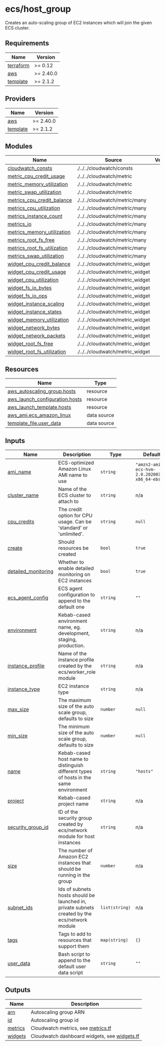 # ecs/host_group

Creates an auto-scaling group of EC2 instances which will join the given ECS cluster.

<!-- BEGIN_TF_DOCS -->
## Requirements

| Name | Version |
|------|---------|
| <a name="requirement_terraform"></a> [terraform](#requirement\_terraform) | >= 0.12 |
| <a name="requirement_aws"></a> [aws](#requirement\_aws) | >= 2.40.0 |
| <a name="requirement_template"></a> [template](#requirement\_template) | >= 2.1.2 |

## Providers

| Name | Version |
|------|---------|
| <a name="provider_aws"></a> [aws](#provider\_aws) | >= 2.40.0 |
| <a name="provider_template"></a> [template](#provider\_template) | >= 2.1.2 |

## Modules

| Name | Source | Version |
|------|--------|---------|
| <a name="module_cloudwatch_consts"></a> [cloudwatch\_consts](#module\_cloudwatch\_consts) | ./../../cloudwatch/consts |  |
| <a name="module_metric_cpu_credit_usage"></a> [metric\_cpu\_credit\_usage](#module\_metric\_cpu\_credit\_usage) | ./../../cloudwatch/metric |  |
| <a name="module_metric_memory_utilization"></a> [metric\_memory\_utilization](#module\_metric\_memory\_utilization) | ./../../cloudwatch/metric |  |
| <a name="module_metric_swap_utilization"></a> [metric\_swap\_utilization](#module\_metric\_swap\_utilization) | ./../../cloudwatch/metric |  |
| <a name="module_metrics_cpu_credit_balance"></a> [metrics\_cpu\_credit\_balance](#module\_metrics\_cpu\_credit\_balance) | ./../../cloudwatch/metric/many |  |
| <a name="module_metrics_cpu_utilization"></a> [metrics\_cpu\_utilization](#module\_metrics\_cpu\_utilization) | ./../../cloudwatch/metric/many |  |
| <a name="module_metrics_instance_count"></a> [metrics\_instance\_count](#module\_metrics\_instance\_count) | ./../../cloudwatch/metric/many |  |
| <a name="module_metrics_io"></a> [metrics\_io](#module\_metrics\_io) | ./../../cloudwatch/metric/many |  |
| <a name="module_metrics_memory_utilization"></a> [metrics\_memory\_utilization](#module\_metrics\_memory\_utilization) | ./../../cloudwatch/metric/many |  |
| <a name="module_metrics_root_fs_free"></a> [metrics\_root\_fs\_free](#module\_metrics\_root\_fs\_free) | ./../../cloudwatch/metric/many |  |
| <a name="module_metrics_root_fs_utilization"></a> [metrics\_root\_fs\_utilization](#module\_metrics\_root\_fs\_utilization) | ./../../cloudwatch/metric/many |  |
| <a name="module_metrics_swap_utilization"></a> [metrics\_swap\_utilization](#module\_metrics\_swap\_utilization) | ./../../cloudwatch/metric/many |  |
| <a name="module_widget_cpu_credit_balance"></a> [widget\_cpu\_credit\_balance](#module\_widget\_cpu\_credit\_balance) | ./../../cloudwatch/metric_widget |  |
| <a name="module_widget_cpu_credit_usage"></a> [widget\_cpu\_credit\_usage](#module\_widget\_cpu\_credit\_usage) | ./../../cloudwatch/metric_widget |  |
| <a name="module_widget_cpu_utilization"></a> [widget\_cpu\_utilization](#module\_widget\_cpu\_utilization) | ./../../cloudwatch/metric_widget |  |
| <a name="module_widget_fs_io_bytes"></a> [widget\_fs\_io\_bytes](#module\_widget\_fs\_io\_bytes) | ./../../cloudwatch/metric_widget |  |
| <a name="module_widget_fs_io_ops"></a> [widget\_fs\_io\_ops](#module\_widget\_fs\_io\_ops) | ./../../cloudwatch/metric_widget |  |
| <a name="module_widget_instance_scaling"></a> [widget\_instance\_scaling](#module\_widget\_instance\_scaling) | ./../../cloudwatch/metric_widget |  |
| <a name="module_widget_instance_states"></a> [widget\_instance\_states](#module\_widget\_instance\_states) | ./../../cloudwatch/metric_widget |  |
| <a name="module_widget_memory_utilization"></a> [widget\_memory\_utilization](#module\_widget\_memory\_utilization) | ./../../cloudwatch/metric_widget |  |
| <a name="module_widget_network_bytes"></a> [widget\_network\_bytes](#module\_widget\_network\_bytes) | ./../../cloudwatch/metric_widget |  |
| <a name="module_widget_network_packets"></a> [widget\_network\_packets](#module\_widget\_network\_packets) | ./../../cloudwatch/metric_widget |  |
| <a name="module_widget_root_fs_free"></a> [widget\_root\_fs\_free](#module\_widget\_root\_fs\_free) | ./../../cloudwatch/metric_widget |  |
| <a name="module_widget_root_fs_utilization"></a> [widget\_root\_fs\_utilization](#module\_widget\_root\_fs\_utilization) | ./../../cloudwatch/metric_widget |  |

## Resources

| Name | Type |
|------|------|
| [aws_autoscaling_group.hosts](https://registry.terraform.io/providers/hashicorp/aws/latest/docs/resources/autoscaling_group) | resource |
| [aws_launch_configuration.hosts](https://registry.terraform.io/providers/hashicorp/aws/latest/docs/resources/launch_configuration) | resource |
| [aws_launch_template.hosts](https://registry.terraform.io/providers/hashicorp/aws/latest/docs/resources/launch_template) | resource |
| [aws_ami.ecs_amazon_linux](https://registry.terraform.io/providers/hashicorp/aws/latest/docs/data-sources/ami) | data source |
| [template_file.user_data](https://registry.terraform.io/providers/hashicorp/template/latest/docs/data-sources/file) | data source |

## Inputs

| Name | Description | Type | Default | Required |
|------|-------------|------|---------|:--------:|
| <a name="input_ami_name"></a> [ami\_name](#input\_ami\_name) | ECS-optimized Amazon Linux AMI name to use | `string` | `"amzn2-ami-ecs-hvm-2.0.20200319-x86_64-ebs"` | no |
| <a name="input_cluster_name"></a> [cluster\_name](#input\_cluster\_name) | Name of the ECS cluster to attach to | `string` | n/a | yes |
| <a name="input_cpu_credits"></a> [cpu\_credits](#input\_cpu\_credits) | The credit option for CPU usage. Can be 'standard' or 'unlimited'. | `string` | `null` | no |
| <a name="input_create"></a> [create](#input\_create) | Should resources be created | `bool` | `true` | no |
| <a name="input_detailed_monitoring"></a> [detailed\_monitoring](#input\_detailed\_monitoring) | Whether to enable detailed monitoring on EC2 instances | `bool` | `true` | no |
| <a name="input_ecs_agent_config"></a> [ecs\_agent\_config](#input\_ecs\_agent\_config) | ECS agent configuration to append to the default one | `string` | `""` | no |
| <a name="input_environment"></a> [environment](#input\_environment) | Kebab-cased environment name, eg. development, staging, production. | `string` | n/a | yes |
| <a name="input_instance_profile"></a> [instance\_profile](#input\_instance\_profile) | Name of the instance profile created by the ecs/worker\_role module | `string` | n/a | yes |
| <a name="input_instance_type"></a> [instance\_type](#input\_instance\_type) | EC2 instance type | `string` | n/a | yes |
| <a name="input_max_size"></a> [max\_size](#input\_max\_size) | The maximum size of the auto scale group, defaults to size | `number` | `null` | no |
| <a name="input_min_size"></a> [min\_size](#input\_min\_size) | The minimum size of the auto scale group, defaults to size | `number` | `null` | no |
| <a name="input_name"></a> [name](#input\_name) | Kebab-cased host name to distinguish different types of hosts in the same environment | `string` | `"hosts"` | no |
| <a name="input_project"></a> [project](#input\_project) | Kebab-cased project name | `string` | n/a | yes |
| <a name="input_security_group_id"></a> [security\_group\_id](#input\_security\_group\_id) | ID of the security group created by ecs/network module for host instances | `string` | n/a | yes |
| <a name="input_size"></a> [size](#input\_size) | The number of Amazon EC2 instances that should be running in the group | `number` | n/a | yes |
| <a name="input_subnet_ids"></a> [subnet\_ids](#input\_subnet\_ids) | Ids of subnets hosts should be launched in, private subnets created by the ecs/network module | `list(string)` | n/a | yes |
| <a name="input_tags"></a> [tags](#input\_tags) | Tags to add to resources that support them | `map(string)` | `{}` | no |
| <a name="input_user_data"></a> [user\_data](#input\_user\_data) | Bash script to append to the default user data script | `string` | `""` | no |

## Outputs

| Name | Description |
|------|-------------|
| <a name="output_arn"></a> [arn](#output\_arn) | Autoscaling group ARN |
| <a name="output_id"></a> [id](#output\_id) | Autoscaling group id |
| <a name="output_metrics"></a> [metrics](#output\_metrics) | Cloudwatch metrics, see [metrics.tf](./metrics.tf) |
| <a name="output_widgets"></a> [widgets](#output\_widgets) | Cloudwatch dashboard widgets, see [widgets.tf](./widgets.tf) |
<!-- END_TF_DOCS -->
